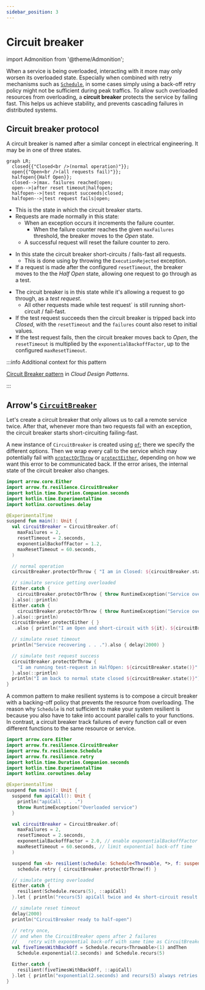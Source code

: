 ```yaml
---
sidebar_position: 3
---
```


# Circuit breaker

import Admonition from '@theme/Admonition';

<!--- TEST_NAME CircuitBreaker -->

When a service is being overloaded, interacting with it more may only worsen its
overloaded state. Especially when combined with retry mechanisms such as [`Schedule`](../retry-and-repeat/),
in some cases simply using a back-off retry policy might not be sufficient 
during peak traffics. To allow such overloaded resources from overloading, 
a **circuit breaker** protects the service by failing fast. This helps us 
achieve stability, and prevents cascading failures in distributed systems.

## Circuit breaker protocol

A circuit breaker is named after a similar concept in electrical engineering.
It may be in one of three states.

```mermaid
graph LR;
  closed{{"Closed<br />(normal operation)"}};
  open{{"Open<br />(all requests fail)"}};
  halfopen{{Half Open}};
  closed-->|max. failures reached|open;
  open-->|after reset timeout|halfopen;
  halfopen-->|test request succeeds|closed;
  halfopen-->|test request fails|open;
```

<Admonition type="note" icon="🔀" title="Closed">

- This is the state in which the circuit breaker starts.
- Requests are made normally in this state:
  - When an exception occurs it increments the failure counter.
    - When the failure counter reaches the given `maxFailures` threshold, 
      the breaker moves to the _Open_ state.
  - A successful request will reset the failure counter to zero.

</Admonition>

<Admonition type="note" icon="⏹️" title="Open">

- In this state the circuit breaker short-circuits / fails-fast all requests.
  - This is done using by throwing the `ExecutionRejected` exception.
- If a request is made after the configured `resetTimeout`, 
  the breaker moves to the the _Half Open_ state,
  allowing one request to go through as a test.

</Admonition>

<Admonition type="note" icon="⤴️" title="Half Open">

- The circuit breaker is in this state while it's allowing a request to go through, as a _test request_.
  - All other requests made while test request` is still running short-circuit / fail-fast.
- If the test request succeeds then the circuit breaker is tripped back into _Closed_,
  with the `resetTimeout` and the `failures` count also reset to initial values.
- If the test request fails, then the circuit breaker moves back to _Open_, 
  the `resetTimeout` is multiplied by the `exponentialBackoffFactor`, 
  up to the configured `maxResetTimeout`.

</Admonition>

:::info Additional context for this pattern

[Circuit Breaker pattern](https://learn.microsoft.com/en-us/azure/architecture/patterns/circuit-breaker)
in _Cloud Design Patterns_.

:::

## Arrow's [`CircuitBreaker`](https://arrow-kt.github.io/arrow/arrow-fx-resilience/arrow.fx.resilience/-circuit-breaker/index.html)

Let's create a circuit breaker that only allows us to call a remote service twice.
After that, whenever more than two requests fail with an exception, 
the circuit breaker starts short-circuiting failing-fast.

A new instance of `CircuitBreaker` is created using [`of`](https://arrow-kt.github.io/arrow/arrow-fx-resilience/arrow.fx.resilience/-circuit-breaker/-companion/of.html); there we specify
the different options. Then we wrap every call to the service which may
potentially fail with [`protectOrThrow`](https://arrow-kt.github.io/arrow/arrow-fx-resilience/arrow.fx.resilience/-circuit-breaker/protect-or-throw.html) or [`protectEither`](https://arrow-kt.github.io/arrow/arrow-fx-resilience/arrow.fx.resilience/-circuit-breaker/protect-either.html), depending on how we
want this error to be communicated back. If the error arises, the internal state
of the circuit breaker also changes.

```kotlin
import arrow.core.Either
import arrow.fx.resilience.CircuitBreaker
import kotlin.time.Duration.Companion.seconds
import kotlin.time.ExperimentalTime
import kotlinx.coroutines.delay

@ExperimentalTime
suspend fun main(): Unit {
  val circuitBreaker = CircuitBreaker.of(
    maxFailures = 2,
    resetTimeout = 2.seconds,
    exponentialBackoffFactor = 1.2,
    maxResetTimeout = 60.seconds,
  )

  // normal operation
  circuitBreaker.protectOrThrow { "I am in Closed: ${circuitBreaker.state()}" }.also(::println)

  // simulate service getting overloaded
  Either.catch { 
    circuitBreaker.protectOrThrow { throw RuntimeException("Service overloaded") }
  }.also(::println)
  Either.catch {
    circuitBreaker.protectOrThrow { throw RuntimeException("Service overloaded") }
  }.also(::println)
  circuitBreaker.protectEither { }
   .also { println("I am Open and short-circuit with ${it}. ${circuitBreaker.state()}") }

  // simulate reset timeout
  println("Service recovering . . .").also { delay(2000) }

  // simulate test request success
  circuitBreaker.protectOrThrow { 
    "I am running test-request in HalfOpen: ${circuitBreaker.state()}" 
  }.also(::println)
  println("I am back to normal state closed ${circuitBreaker.state()}")
}
```
<!--- KNIT example-circuitbreaker-01.kt -->

A common pattern to make resilient systems is to compose a circuit breaker with 
a backing-off policy that prevents the resource from overloading. The reason
why `Schedule` is not sufficient to make your system resilient is because you 
also have to take into account parallel calls to your functions.
In contrast, a circuit breaker track failures of every function call or 
even different functions to the same resource or service.

```kotlin
import arrow.core.Either
import arrow.fx.resilience.CircuitBreaker
import arrow.fx.resilience.Schedule
import arrow.fx.resilience.retry
import kotlin.time.Duration.Companion.seconds
import kotlin.time.ExperimentalTime
import kotlinx.coroutines.delay

@ExperimentalTime
suspend fun main(): Unit {
  suspend fun apiCall(): Unit {
    println("apiCall . . .")
    throw RuntimeException("Overloaded service")
  }

  val circuitBreaker = CircuitBreaker.of(
    maxFailures = 2,
    resetTimeout = 2.seconds,
    exponentialBackoffFactor = 2.0, // enable exponentialBackoffFactor
    maxResetTimeout = 60.seconds, // limit exponential back-off time
  )

  suspend fun <A> resilient(schedule: Schedule<Throwable, *>, f: suspend () -> A): A =
    schedule.retry { circuitBreaker.protectOrThrow(f) }

  // simulate getting overloaded
  Either.catch {
    resilient(Schedule.recurs(5), ::apiCall)
  }.let { println("recurs(5) apiCall twice and 4x short-circuit result from CircuitBreaker: $it") }

  // simulate reset timeout
  delay(2000)
  println("CircuitBreaker ready to half-open")

  // retry once,
  // and when the CircuitBreaker opens after 2 failures
  //    retry with exponential back-off with same time as CircuitBreaker's resetTimeout
  val fiveTimesWithBackOff = Schedule.recurs<Throwable>(1) andThen
    Schedule.exponential(2.seconds) and Schedule.recurs(5)

  Either.catch {
    resilient(fiveTimesWithBackOff, ::apiCall)
  }.let { println("exponential(2.seconds) and recurs(5) always retries with actual apiCall: $it") }
}
```
<!--- KNIT example-circuitbreaker-02.kt -->
